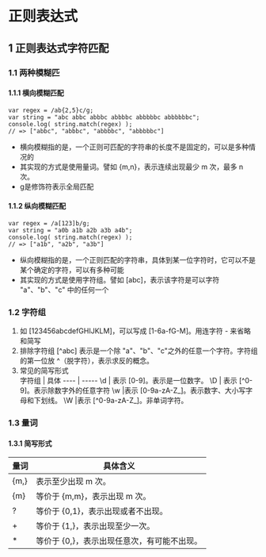 # 正则表达式

## 1 正则表达式字符匹配

### 1.1 两种模糊匹

#### 1.1.1 横向模糊匹配
```
var regex = /ab{2,5}c/g;
var string = "abc abbc abbbc abbbbc abbbbbc abbbbbbc";
console.log( string.match(regex) );
// => ["abbc", "abbbc", "abbbbc", "abbbbbc"]
```
* 横向模糊指的是，一个正则可匹配的字符串的长度不是固定的，可以是多种情况的
* 其实现的方式是使用量词。譬如 {m,n}，表示连续出现最少 m 次，最多 n 次。
* g是修饰符表示全局匹配


#### 1.1.2 纵向模糊匹配
```
var regex = /a[123]b/g;
var string = "a0b a1b a2b a3b a4b";
console.log( string.match(regex) );
// => ["a1b", "a2b", "a3b"]

```
* 纵向模糊指的是，一个正则匹配的字符串，具体到某一位字符时，它可以不是某个确定的字符，可以有多种可能
* 其实现的方式是使用字符组。譬如 [abc]，表示该字符是可以字符 "a"、"b"、"c" 中的任何一个


### 1.2 字符组
1. 如 [123456abcdefGHIJKLM]，可以写成 [1-6a-fG-M]。用连字符 - 来省略和简写
2. 排除字符组 [^abc] 表示是一个除 "a"、"b"、"c"之外的任意一个字符。字符组的第一位放 ^（脱字符），表示求反的概念。
3. 常见的简写形式  
字符组 | 具体
---- | -----
\d | 表示 [0-9]。表示是一位数字。
\D | 表示 [^0-9]。表示除数字外的任意字符
\w |表示 [0-9a-zA-Z_]。表示数字、大小写字母和下划线。
\W |表示 [^0-9a-zA-Z_]。非单词字符。

### 1.3 量词

#### 1.3.1 简写形式
量词 | 具体含义
---- | -----
{m,} | 表示至少出现 m 次。
{m} | 等价于 {m,m}，表示出现 m 次。
? | 等价于 {0,1}，表示出现或者不出现。
\+ | 等价于 {1,}，表示出现至少一次。
\* | 等价于 {0,}，表示出现任意次，有可能不出现。